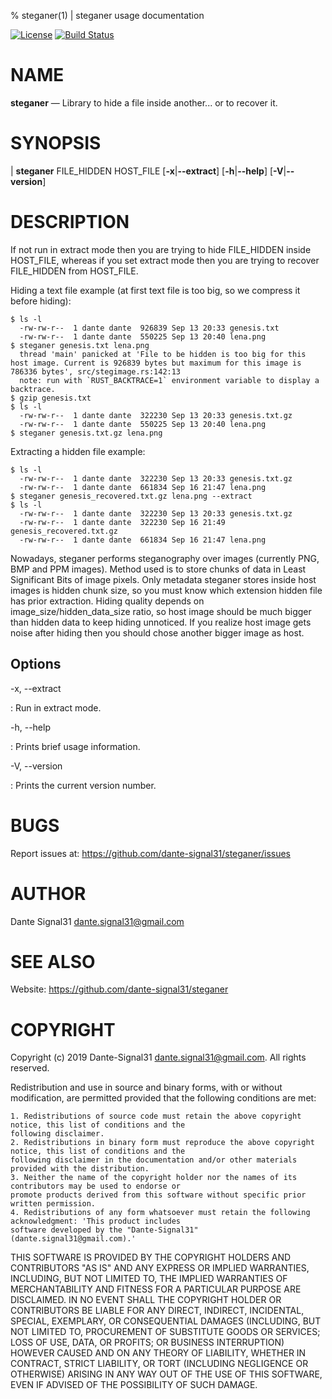 % steganer(1) | steganer usage documentation

[![License](https://img.shields.io/badge/License-BSD%203--Clause-blue.svg)](https://opensource.org/licenses/BSD-3-Clause)
[![Build Status](https://travis-ci.com/dante-signal31/steganer.svg?branch=master)](https://travis-ci.com/dante-signal31/steganer)

NAME
====

**steganer** — Library to hide a file inside another... or to recover it.

SYNOPSIS
========

| **steganer** FILE_HIDDEN HOST_FILE [**-x**|**--extract**] [**-h**|**--help**] [**-V**|**--version**]

DESCRIPTION
===========

If not run in extract mode then you are trying to hide FILE_HIDDEN inside HOST_FILE,
whereas if you set extract mode then you are trying to recover FILE_HIDDEN from
HOST_FILE.

Hiding a text file example (at first text file is too big, so we compress it before hiding):

    $ ls -l
      -rw-rw-r--  1 dante dante  926839 Sep 13 20:33 genesis.txt
      -rw-rw-r--  1 dante dante  550225 Sep 13 20:40 lena.png
    $ steganer genesis.txt lena.png
      thread 'main' panicked at 'File to be hidden is too big for this host image. Current is 926839 bytes but maximum for this image is 786336 bytes', src/stegimage.rs:142:13
      note: run with `RUST_BACKTRACE=1` environment variable to display a backtrace.
    $ gzip genesis.txt 
    $ ls -l
      -rw-rw-r--  1 dante dante  322230 Sep 13 20:33 genesis.txt.gz
      -rw-rw-r--  1 dante dante  550225 Sep 13 20:40 lena.png
    $ steganer genesis.txt.gz lena.png

Extracting a hidden file example:

    $ ls -l
      -rw-rw-r--  1 dante dante  322230 Sep 13 20:33 genesis.txt.gz
      -rw-rw-r--  1 dante dante  661834 Sep 16 21:47 lena.png
    $ steganer genesis_recovered.txt.gz lena.png --extract
    $ ls -l
      -rw-rw-r--  1 dante dante  322230 Sep 13 20:33 genesis.txt.gz
      -rw-rw-r--  1 dante dante  322230 Sep 16 21:49 genesis_recovered.txt.gz
      -rw-rw-r--  1 dante dante  661834 Sep 16 21:47 lena.png

Nowadays, steganer performs steganography over images (currently PNG, BMP and PPM 
images). Method used is to store chunks of data in Least Significant Bits of image
pixels. Only metadata steganer stores inside host images is hidden chunk size, so
you must know which extension hidden file has prior extraction. Hiding quality 
depends on image_size/hidden_data_size ratio, so host image should be much bigger 
than hidden data to keep hiding unnoticed. If you realize host image gets noise after
hiding then you should chose another bigger image as host.

Options
-------

-x, --extract

:   Run in extract mode.

-h, --help

:   Prints brief usage information.

-V, --version

:   Prints the current version number.

BUGS
====

Report issues at: <https://github.com/dante-signal31/steganer/issues>

AUTHOR
======

Dante Signal31 <dante.signal31@gmail.com>

SEE ALSO
========
Website: <https://github.com/dante-signal31/steganer>

COPYRIGHT
========

Copyright (c) 2019 Dante-Signal31 <dante.signal31@gmail.com>. All rights reserved.

Redistribution and use in source and binary forms, with or without modification, are permitted provided that the
following conditions are met:

    1. Redistributions of source code must retain the above copyright notice, this list of conditions and the
    following disclaimer.
    2. Redistributions in binary form must reproduce the above copyright notice, this list of conditions and the
    following disclaimer in the documentation and/or other materials provided with the distribution.
    3. Neither the name of the copyright holder nor the names of its contributors may be used to endorse or
    promote products derived from this software without specific prior written permission.
    4. Redistributions of any form whatsoever must retain the following acknowledgment: 'This product includes
    software developed by the "Dante-Signal31" (dante.signal31@gmail.com).'

THIS SOFTWARE IS PROVIDED BY THE COPYRIGHT HOLDERS AND CONTRIBUTORS "AS IS" AND ANY EXPRESS OR IMPLIED WARRANTIES,
INCLUDING, BUT NOT LIMITED TO, THE IMPLIED WARRANTIES OF MERCHANTABILITY AND FITNESS FOR A PARTICULAR PURPOSE ARE
DISCLAIMED. IN NO EVENT SHALL THE COPYRIGHT HOLDER OR CONTRIBUTORS BE LIABLE FOR ANY DIRECT, INDIRECT, INCIDENTAL,
SPECIAL, EXEMPLARY, OR CONSEQUENTIAL DAMAGES (INCLUDING, BUT NOT LIMITED TO, PROCUREMENT OF SUBSTITUTE GOODS OR
SERVICES; LOSS OF USE, DATA, OR PROFITS; OR BUSINESS INTERRUPTION) HOWEVER CAUSED AND ON ANY THEORY OF LIABILITY,
WHETHER IN CONTRACT, STRICT LIABILITY, OR TORT (INCLUDING NEGLIGENCE OR OTHERWISE) ARISING IN ANY WAY OUT OF THE USE
OF THIS SOFTWARE, EVEN IF ADVISED OF THE POSSIBILITY OF SUCH DAMAGE.
